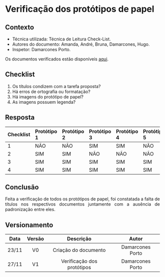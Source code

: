 # Verificação dos protótipos de papel

## Contexto

- Técnica utilizada: Técnica de Leitura Check-List.
- Autores do documento: Amanda, André, Bruna, Damarcones, Hugo.
- Inspetor: Damarcones Porto.

<p align = "justify">Os documentos verificados estão disponíveis <a href="https://interacao-humano-computador.github.io/2020.1-Prefeiturade-Aguas-Lindas-de-Goias/prototipo_papel/prototipo_principal/">aqui</a>.</p>


## Checklist

1. Os títulos condizem com a tarefa proposta?
2. Há erros de ortografia ou formatação?
3. Há imagens do protótipo de papel?
4. As imagens possuem legenda?


## Resposta

|Checklist|Protótipo 1|Protótipo 2|Protótipo 3|Protótipo 4|Protótipo 5|
|:--------|:----------|:----------|:----------|:----------|:----------|
|1        |NÃO        |NÃO        |SIM        |SIM        |NÂO        |
|2        |SIM        |SIM        |NÃO        |NÃO        |NÃO        |
|3        |SIM        |SIM        |SIM        |SIM        |SIM        |
|4        |SIM        |SIM        |SIM        |SIM        |SIM        |


## Conclusão

<p align = "justify">Feita a verificação de todos os protótipos de papel, foi constatada a falta de títulos nos respectivos documentos juntamente com a ausência de padronização entre eles.</p>

## Versionamento

| Data | Versão |           Descrição             |    Autor    |
|:----:|:------:|:-------------------------------:|:-----------:|
|23/11 |V0      |     Criação do documento        |Damarcones Porto|
|27/11 |V1      |     Verificação dos protótipos  |Damarcones Porto|
